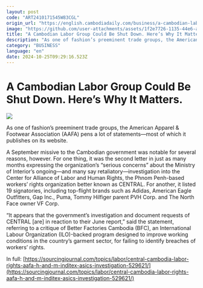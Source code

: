 ```yaml
---
layout: post
code: "ART2410171545W83CGL"
origin_url: "https://english.cambodiadaily.com/business/a-cambodian-labor-group-could-be-shut-down-heres-why-it-matters-189571/"
image: "https://github.com/user-attachments/assets/1f2e7726-1135-44e6-a855-59e7989969e6"
title: "A Cambodian Labor Group Could Be Shut Down. Here’s Why It Matters."
description: "As one of fashion’s preeminent trade groups, the American Apparel & Footwear Association pens a lot of statements—most of which it publishes on its website."
category: "BUSINESS"
language: "en"
date: 2024-10-25T09:29:16.523Z
---
```


# A Cambodian Labor Group Could Be Shut Down. Here’s Why It Matters.

 ![](https://github.com/user-attachments/assets/d6114da1-6411-47ea-8daf-11f9c765a0aa)

As one of fashion’s preeminent trade groups, the American Apparel & Footwear Association (AAFA) pens a lot of statements—most of which it publishes on its website.

A September missive to the Cambodian government was notable for several reasons, however. For one thing, it was the second letter in just as many months expressing the organization’s “serious concerns” about the Ministry of Interior’s ongoing—and many say retaliatory—investigation into the Center for Alliance of Labor and Human Rights, the Phnom Penh-based workers’ rights organization better known as CENTRAL. For another, it listed 19 signatories, including top-flight brands such as Adidas, American Eagle Outfitters, Gap Inc., Puma, Tommy Hilfiger parent PVH Corp. and The North Face owner VF Corp.

“It appears that the government’s investigation and document requests of CENTRAL \[are\] in reaction to their June report,” said the statement, referring to a critique of Better Factories Cambodia (BFC), an International Labour Organization (ILO)-backed program designed to improve working conditions in the country’s garment sector, for failing to identify breaches of workers’ rights.

In full: [https://sourcingjournal.com/topics/labor/central-cambodia-labor-rights-aafa-h-and-m-inditex-asics-investigation-529621/](https://sourcingjournal.com/topics/labor/central-cambodia-labor-rights-aafa-h-and-m-inditex-asics-investigation-529621/)